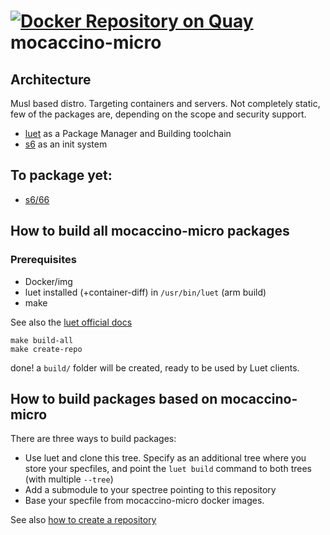 # [![Docker Repository on Quay](https://quay.io/repository/mocaccino/micro/status "Docker Repository on Quay")](https://quay.io/repository/mocaccino/micro) mocaccino-micro

## Architecture

Musl based distro. Targeting containers and servers. Not completely static, few of the packages are, depending on the scope and security support.

- [luet](https://github.com/mudler/luet) as a Package Manager and Building toolchain
- [s6](http://skarnet.org/software/s6/) as an init system

## To package yet:
- [s6/66](https://framagit.org/Obarun/66/-/tree/master)

## How to build all mocaccino-micro packages

### Prerequisites

- Docker/img
- luet installed (+container-diff) in `/usr/bin/luet` (arm build)
- make

See also the [luet official docs](https://luet-lab.github.io/docs/docs/getting-started/#setup)

    make build-all
    make create-repo

done! a `build/` folder will be created, ready to be used by Luet clients.

## How to build packages based on mocaccino-micro

There are three ways to build packages:
- Use luet and clone this tree. Specify as an additional tree where you store your specfiles, and point the `luet build` command to both trees (with multiple ```--tree```)
- Add a submodule to your spectree pointing to this repository
- Base your specfile from mocaccino-micro docker images.

See also [how to create a repository](https://luet-lab.github.io/docs/docs/overview/repositories/#example)